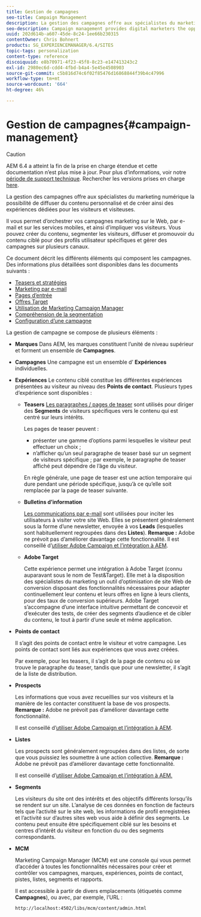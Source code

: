 ```yaml
---
title: Gestion de campagnes
seo-title: Campaign Management
description: La gestion des campagnes offre aux spécialistes du marketing numérique la possibilité de diffuser du contenu personnalisé et de créer ainsi des expériences dédiées pour les visiteurs et visiteuses. Il vous permet d’orchestrer vos campagnes marketing sur le Web, par e-mail et sur les services mobiles, et ainsi d’impliquer vos visiteurs.
seo-description: Campaign management provides digital marketers the opportunity to deliver personalized content and so create dedicated experiences for visitors. It allows you to orchestrate your marketing campaigns across the web, email and mobile services and so engage your visitors.
uuid: 202d614b-a607-45de-8c24-1ee66b230315
contentOwner: Chris Bohnert
products: SG_EXPERIENCEMANAGER/6.4/SITES
topic-tags: personalization
content-type: reference
discoiquuid: e8b70971-4f23-45f8-8c23-e147413243c2
exl-id: 2980ec6d-cdd4-4fbd-b4a4-5e45e4508903
source-git-commit: c5b816d74c6f02f85476d16868844f39b4c47996
workflow-type: tm+mt
source-wordcount: '664'
ht-degree: 46%

---
```


# Gestion de campagnes{#campaign-management}

>[!CAUTION]
>
>AEM 6.4 a atteint la fin de la prise en charge étendue et cette documentation n’est plus mise à jour. Pour plus d’informations, voir notre [période de support technique](https://helpx.adobe.com/fr/support/programs/eol-matrix.html). Rechercher les versions prises en charge [here](https://experienceleague.adobe.com/docs/?lang=fr).

La gestion des campagnes offre aux spécialistes du marketing numérique la possibilité de diffuser du contenu personnalisé et de créer ainsi des expériences dédiées pour les visiteurs et visiteuses.

Il vous permet d’orchestrer vos campagnes marketing sur le Web, par e-mail et sur les services mobiles, et ainsi d’impliquer vos visiteurs. Vous pouvez créer du contenu, segmenter les visiteurs, diffuser et promouvoir du contenu ciblé pour des profils utilisateur spécifiques et gérer des campagnes sur plusieurs canaux.

Ce document décrit les différents éléments qui composent les campagnes. Des informations plus détaillées sont disponibles dans les documents suivants :

* [Teasers et stratégies](/help/sites-classic-ui-authoring/classic-personalization-campaigns-teasers-strategy.md)
* [Marketing par e-mail](/help/sites-classic-ui-authoring/classic-personalization-campaigns-email.md)
* [Pages d’entrée](/help/sites-classic-ui-authoring/classic-personalization-campaigns-landingpage.md)
* [Offres Target](/help/sites-classic-ui-authoring/classic-personalization-campaigns-target-offers.md)
* [Utilisation de Marketing Campaign Manager](/help/sites-classic-ui-authoring/classic-personalization-campaigns-mktg-manager.md)
* [Compréhension de la segmentation](/help/sites-classic-ui-authoring/classic-personalization-campaigns-segmentation.md)
* [Configuration d’une campagne](/help/sites-classic-ui-authoring/classic-personalization-campaigns-setting-up-your.md)

La gestion de campagne se compose de plusieurs éléments :

* **Marques**
Dans AEM, les marques constituent l’unité de niveau supérieur et forment un ensemble de 
**Campagnes**.

* **Campagnes**
Une campagne est un ensemble d’ 
**Expériences** individuelles.

* **Expériences**
Le contenu ciblé constitue les différentes expériences présentées au visiteur au niveau des 
**Points de contact**. Plusieurs types d’expérience sont disponibles :

   * **Teasers**
      [Les paragraphes / pages de teaser](#teasers) sont utilisés pour diriger des **Segments** de visiteurs spécifiques vers le contenu qui est centré sur leurs intérêts.

      Les pages de teaser peuvent :

      * présenter une gamme d’options parmi lesquelles le visiteur peut effectuer un choix ;
      * n’afficher qu’un seul paragraphe de teaser basé sur un segment de visiteurs spécifique ; par exemple, le paragraphe de teaser affiché peut dépendre de l’âge du visiteur.

      En règle générale, une page de teaser est une action temporaire qui dure pendant une période spécifique, jusqu’à ce qu’elle soit remplacée par la page de teaser suivante.

   * **Bulletins d’information**

      [Les communications par e-mail](#emailmarketing) sont utilisées pour inciter les utilisateurs à visiter votre site Web. Elles se présentent généralement sous la forme d’une newsletter, envoyée à vos **Leads** (lesquelles sont habituellement regroupées dans des **Listes**). **Remarque :** Adobe ne prévoit pas d’améliorer davantage cette fonctionnalité.  Il est conseillé d’[utiliser Adobe Campaign et l’intégration à AEM](/help/sites-administering/campaign.md). 

   * **Adobe Target**

      Cette expérience permet une intégration à Adobe Target (connu auparavant sous le nom de Test&amp;Target). Elle met à la disposition des spécialistes du marketing un outil d’optimisation de site Web de conversion disposant des fonctionnalités nécessaires pour adapter continuellement leur contenu et leurs offres en ligne à leurs clients, pour des taux de conversion supérieurs. Adobe Target s’accompagne d’une interface intuitive permettant de concevoir et d’exécuter des tests, de créer des segments d’audience et de cibler du contenu, le tout à partir d’une seule et même application.


* **Points de contact**

   Il s’agit des points de contact entre le visiteur et votre campagne. Les points de contact sont liés aux expériences que vous avez créées.

   Par exemple, pour les teasers, il s’agit de la page de contenu où se trouve le paragraphe du teaser, tandis que pour une newsletter, il s’agit de la liste de distribution.

* **Prospects**

   Les informations que vous avez recueillies sur vos visiteurs et la manière de les contacter constituent la base de vos prospects. **Remarque :** Adobe ne prévoit pas d’améliorer davantage cette fonctionnalité.

    Il est conseillé d’[utiliser Adobe Campaign et l’intégration à AEM](/help/sites-administering/campaign.md).

* **Listes**

   Les prospects sont généralement regroupées dans des listes, de sorte que vous puissiez les soumettre à une action collective. **Remarque :** Adobe ne prévoit pas d’améliorer davantage cette fonctionnalité.

   Il est conseillé d’[utiliser Adobe Campaign et l’intégration à AEM.](/help/sites-administering/campaign.md)

* **Segments**

   Les visiteurs du site ont des intérêts et des objectifs différents lorsqu’ils se rendent sur un site. L’analyse de ces données en fonction de facteurs tels que l’activité sur le site web, les informations de profil enregistrées et l’activité sur d’autres sites web vous aide à définir des segments. Le contenu peut ensuite être spécifiquement ciblé sur les besoins et centres d’intérêt du visiteur en fonction du ou des segments correspondants.

* **MCM**

   Marketing Campaign Manager (MCM) est une console qui vous permet d’accéder à toutes les fonctionnalités nécessaires pour créer et contrôler vos campagnes, marques, expériences, points de contact, pistes, listes, segments et rapports.

   Il est accessible à partir de divers emplacements (étiquetés comme **Campagnes**), ou avec, par exemple, l’URL :

   `http://localhost:4502/libs/mcm/content/admin.html`
